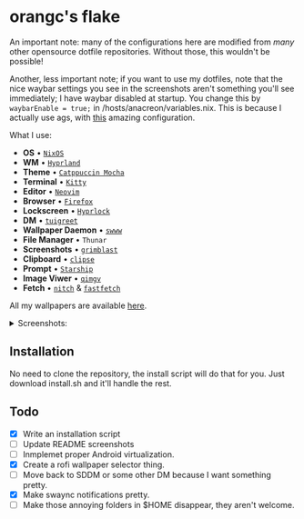 # orangc's flake

An important note: many of the configurations here are modified from *many* other opensource dotfile repositories. Without those, this wouldn't be possible!

Another, less important note; if you want to use my dotfiles, note that the nice waybar settings you see in the screenshots aren't something you'll see immediately; I have waybar disabled at startup. You change this by `waybarEnable = true;` in /hosts/anacreon/variables.nix. This is because I actually use ags, with [this](https://github.com/Jas-SinghFSU/HyprPanel) amazing configuration.

What I use:

- **OS** • [`NixOS`](https://nixos.org/)
- **WM** • [`Hyprland`](https://hyprland.org)
- **Theme** • [`Catppuccin Mocha`](https://catppuccin.com/)
- **Terminal** • [`Kitty`](https://github.com/kovidgoyal/kitty)
- **Editor** • [`Neovim`](https://neovim.io/)
- **Browser** • [`Firefox`](https://www.mozilla.org/en-US/firefox/)
- **Lockscreen** • [`Hyprlock`](https://github.com/hyprwm/hyprlock)
- **DM** • [`tuigreet`](https://github.com/apognu/tuigreet)
- **Wallpaper Daemon** • [`swww`](https://github.com/LGFae/swww)
- **File Manager** • `Thunar`
- **Screenshots** • [`grimblast`](https://github.com/hyprwm/contrib)
- **Clipboard** • [`clipse`](https://github.com/savedra1/clipse)
- **Prompt** • [`Starship`](https://starship.rs/)
- **Image Viwer** • [`qimgv`](https://github.com/easymodo/qimgv)
- **Fetch** • [`nitch`](https://github.com/ssleert/nitch) & [`fastfetch`](https://github.com/fastfetch-cli/fastfetch)

All my wallpapers are available [here](https://github.com/orxngc/walls-catppuccin-mocha).

<details>
  <summary>Screenshots:</summary>
Note — these screenshots are outdated.

![Tiled](https://raw.githubusercontent.com/orxngc/dots/anacreon/config/desktopPics/tiledGalaxy.png)

![Blank](https://raw.githubusercontent.com/orxngc/dots/anacreon/config/desktopPics/blank.png)

![Sakura](https://raw.githubusercontent.com/orxngc/dots/anacreon/config/desktopPics/floating.png)

![Boxy](https://raw.githubusercontent.com/orxngc/dots/anacreon/config/desktopPics/boxyStyle.png)

</details>

## Installation
No need to clone the repository, the install script will do that for you. Just download install.sh and it'll handle the rest.

## Todo
- [x] Write an installation script
- [ ] Update README screenshots
- [ ] Inmplemet proper Android virtualization. 
- [x] Create a rofi wallpaper selector thing.
- [ ] Move back to SDDM or some other DM because I want something pretty.
- [x] Make swaync notifications pretty.
- [ ] Make those annoying folders in $HOME disappear, they aren't welcome.